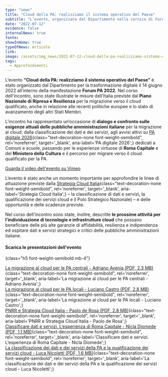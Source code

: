 ```yaml
---
type: "news"
title: "Cloud della PA: realizziamo il sistema operativo del Paese"
subtitle: "L’evento, organizzato dal Dipartimento nella cornice di Forum PA, per dialogare sul futuro del cloud"
date: "2022-07-12"
evidence: false
internalNews: true
fonte: 
showInHome: true
typeOfNews: Articolo
link: 
image: /assets/img_news/2022-07-12-cloud-della-pa-realizziamo-sistema-operativo-del-paese.png
tags:
  - Approfondimenti
---
```


L’evento **“Cloud della PA: realizziamo il sistema operativo del Paese”** è stato organizzato dal Dipartimento per la trasformazione digitale il 14 giugno 2022 all’interno della manifestazione **Forum PA 2022.** Nel corso dell’incontro, sono state illustrate le misure dell’Italia previste dal **Piano Nazionale di Ripresa e Resilienza** per la migrazione verso il cloud qualificato, anche in relazione alle recenti politiche europee e lo stato di avanzamento degli altri Stati Membri. 

L’incontro ha rappresentato un’occasione di **dialogo e confronto sulle esigenze attuali delle pubbliche amministrazioni italiane** per la migrazione al cloud: dalla classificazione dei dati e dei servizi, agli avvisi attivi su [PA digitale 2026](https://www.padigitale2026.gov.it){class="text-decoration-none font-weight-semibold", rel='noreferrer', target='_blank', aria-label='PA digitale 2026';} dedicati a Comuni e scuole, passando per le esperienze virtuose di **Roma Capitale** e del **Ministero della Cultura** e il percorso per migrare verso il cloud qualificato per la PA.
<br>
<div class="col-12 text-center mt-3 mb-5">
<a href="https://vimeo.com/722115333" class="btn btn-primary" target="_blank">Guarda il video dell'evento su Vimeo</a>
</div>

L’evento è stato anche un momento importante per approfondire le linee di attuazione previste dalla [Strategia Cloud Italia](https://innovazione.gov.it/dipartimento/focus/strategia-cloud-italia/){class="text-decoration-none font-weight-semibold", rel='noreferrer', target='_blank', aria-label='Strategia Cloud Italia';} – la classificazione di dati e servizi, la qualificazione dei servizi cloud e il Polo Strategico Nazionale) – e delle opportunità e delle scadenze previste. 

Nel corso dell’incontro sono state, inoltre, descritte **le prossime attività per l’individuazione di tecnologie e infrastrutture cloud** che possano beneficiare delle più alte garanzie di affidabilità, resilienza e indipendenza ed ospitare dati e servizi strategici e critici delle pubbliche amministrazioni italiane.   
   
#### Scarica le presentazioni dell'evento
{class="h5 font-weight-semibold mb-4"}

[La migrazione al cloud per le PA centrali - Adriano Avenia (PDF, 2.3 MB)](https://assets.innovazione.gov.it/1656427634-aveniaforumpa1406.pdf){class="text-decoration-none font-weight-semibold", rel='noreferrer', target='_blank', aria-label='La migrazione al cloud per le PA centrali - Adriano Avenia';}   
[La migrazione al cloud per le PA locali - Luciano Castro (PDF, 2.8 MB)](https://assets.innovazione.gov.it/1656427534-6-castrocloudforumpa1406.pdf){class="text-decoration-none font-weight-semibold", rel='noreferrer', target='_blank', aria-label='La migrazione al cloud per le PA locali - Luciano Castro';}   
[PNRR e Strategia Cloud Italia - Paolo de Rosa (PDF, 2.8 MB)](https://assets.innovazione.gov.it/1656427593-2-derosacloudforumpa1406.pdf){class="text-decoration-none font-weight-semibold", rel='noreferrer', target='_blank', aria-label='PNRR e Strategia Cloud Italia - Paolo de Rosa';}   
[Classificare dati e servizi. L’esperienza di Roma Capitale - Nicla Diomede (PDF, 1.1 MB)](https://assets.innovazione.gov.it/1656427609-5-diomedecloudforumpa1406-pptx.pdf){class="text-decoration-none font-weight-semibold", rel='noreferrer', target='_blank', aria-label='Classificare dati e servizi. L’esperienza di Roma Capitale - Nicla Diomede';}   
[La classificazione dei dati e dei servizi della PA e la qualificazione dei servizi cloud - Luca Nicoletti (PDF, 1.6 MB)](https://assets.innovazione.gov.it/1656427651-3-nicoletticloudforumpa140.pdf){class="text-decoration-none font-weight-semibold", rel='noreferrer', target='_blank', aria-label='La classificazione dei dati e dei servizi della PA e la qualificazione dei servizi cloud - Luca Nicoletti';}